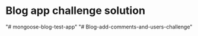 Blog app challenge solution
==========================
"# mongoose-blog-test-app" 
"# Blog-add-comments-and-users-challenge" 
